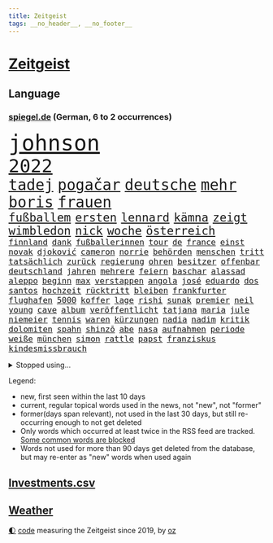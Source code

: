 ```yaml
---
title: Zeitgeist
tags: __no_header__, __no_footer__
---
```


# [Zeitgeist](https://oliz.io/zeitgeist/)

## Language

<h3><a href="https://www.spiegel.de" target="_blank">spiegel.de</a> (German, 6 to 2 occurrences)</h3>
<p style="font-family:monospace">
<span style="font-size:32pt"><a href="news_links.html#johnson" class="current">johnson</a></span>
<br>
<span style="font-size:27pt"><a href="news_links.html#2022" class="current">2022</a></span>
<br>
<span style="font-size:22pt"><a href="news_links.html#tadej" class="current">tadej</a></span>
<span style="font-size:22pt"><a href="news_links.html#pogačar" class="current">pogačar</a></span>
<span style="font-size:22pt"><a href="news_links.html#deutsche" class="current">deutsche</a></span>
<span style="font-size:22pt"><a href="news_links.html#mehr" class="current">mehr</a></span>
<span style="font-size:22pt"><a href="news_links.html#boris" class="current">boris</a></span>
<span style="font-size:22pt"><a href="news_links.html#frauen" class="current">frauen</a></span>
<br>
<span style="font-size:17pt"><a href="news_links.html#fußballem" class="current">fußballem</a></span>
<span style="font-size:17pt"><a href="news_links.html#ersten" class="current">ersten</a></span>
<span style="font-size:17pt"><a href="news_links.html#lennard" class="current">lennard</a></span>
<span style="font-size:17pt"><a href="news_links.html#kämna" class="current">kämna</a></span>
<span style="font-size:17pt"><a href="news_links.html#zeigt" class="current">zeigt</a></span>
<span style="font-size:17pt"><a href="news_links.html#wimbledon" class="current">wimbledon</a></span>
<span style="font-size:17pt"><a href="news_links.html#nick" class="current">nick</a></span>
<span style="font-size:17pt"><a href="news_links.html#woche" class="current">woche</a></span>
<span style="font-size:17pt"><a href="news_links.html#österreich" class="current">österreich</a></span>
<br>
<span style="font-size:12pt"><a href="news_links.html#finnland" class="current">finnland</a></span>
<span style="font-size:12pt"><a href="news_links.html#dank" class="current">dank</a></span>
<span style="font-size:12pt"><a href="news_links.html#fußballerinnen" class="current">fußballerinnen</a></span>
<span style="font-size:12pt"><a href="news_links.html#tour" class="current">tour</a></span>
<span style="font-size:12pt"><a href="news_links.html#de" class="current">de</a></span>
<span style="font-size:12pt"><a href="news_links.html#france" class="current">france</a></span>
<span style="font-size:12pt"><a href="news_links.html#einst" class="current">einst</a></span>
<span style="font-size:12pt"><a href="news_links.html#novak" class="current">novak</a></span>
<span style="font-size:12pt"><a href="news_links.html#djoković" class="current">djoković</a></span>
<span style="font-size:12pt"><a href="news_links.html#cameron" class="current">cameron</a></span>
<span style="font-size:12pt"><a href="news_links.html#norrie" class="new">norrie</a></span>
<span style="font-size:12pt"><a href="news_links.html#behörden" class="current">behörden</a></span>
<span style="font-size:12pt"><a href="news_links.html#menschen" class="current">menschen</a></span>
<span style="font-size:12pt"><a href="news_links.html#tritt" class="current">tritt</a></span>
<span style="font-size:12pt"><a href="news_links.html#tatsächlich" class="current">tatsächlich</a></span>
<span style="font-size:12pt"><a href="news_links.html#zurück" class="current">zurück</a></span>
<span style="font-size:12pt"><a href="news_links.html#regierung" class="current">regierung</a></span>
<span style="font-size:12pt"><a href="news_links.html#ohren" class="new">ohren</a></span>
<span style="font-size:12pt"><a href="news_links.html#besitzer" class="current">besitzer</a></span>
<span style="font-size:12pt"><a href="news_links.html#offenbar" class="current">offenbar</a></span>
<span style="font-size:12pt"><a href="news_links.html#deutschland" class="current">deutschland</a></span>
<span style="font-size:12pt"><a href="news_links.html#jahren" class="current">jahren</a></span>
<span style="font-size:12pt"><a href="news_links.html#mehrere" class="current">mehrere</a></span>
<span style="font-size:12pt"><a href="news_links.html#feiern" class="current">feiern</a></span>
<span style="font-size:12pt"><a href="news_links.html#baschar" class="current">baschar</a></span>
<span style="font-size:12pt"><a href="news_links.html#alassad" class="current">alassad</a></span>
<span style="font-size:12pt"><a href="news_links.html#aleppo" class="new">aleppo</a></span>
<span style="font-size:12pt"><a href="news_links.html#beginn" class="current">beginn</a></span>
<span style="font-size:12pt"><a href="news_links.html#max" class="current">max</a></span>
<span style="font-size:12pt"><a href="news_links.html#verstappen" class="current">verstappen</a></span>
<span style="font-size:12pt"><a href="news_links.html#angola" class="current">angola</a></span>
<span style="font-size:12pt"><a href="news_links.html#josé" class="current">josé</a></span>
<span style="font-size:12pt"><a href="news_links.html#eduardo" class="new">eduardo</a></span>
<span style="font-size:12pt"><a href="news_links.html#dos" class="new">dos</a></span>
<span style="font-size:12pt"><a href="news_links.html#santos" class="current">santos</a></span>
<span style="font-size:12pt"><a href="news_links.html#hochzeit" class="current">hochzeit</a></span>
<span style="font-size:12pt"><a href="news_links.html#rücktritt" class="current">rücktritt</a></span>
<span style="font-size:12pt"><a href="news_links.html#bleiben" class="current">bleiben</a></span>
<span style="font-size:12pt"><a href="news_links.html#frankfurter" class="current">frankfurter</a></span>
<span style="font-size:12pt"><a href="news_links.html#flughafen" class="current">flughafen</a></span>
<span style="font-size:12pt"><a href="news_links.html#5000" class="current">5000</a></span>
<span style="font-size:12pt"><a href="news_links.html#koffer" class="current">koffer</a></span>
<span style="font-size:12pt"><a href="news_links.html#lage" class="current">lage</a></span>
<span style="font-size:12pt"><a href="news_links.html#rishi" class="new">rishi</a></span>
<span style="font-size:12pt"><a href="news_links.html#sunak" class="new">sunak</a></span>
<span style="font-size:12pt"><a href="news_links.html#premier" class="current">premier</a></span>
<span style="font-size:12pt"><a href="news_links.html#neil" class="current">neil</a></span>
<span style="font-size:12pt"><a href="news_links.html#young" class="current">young</a></span>
<span style="font-size:12pt"><a href="news_links.html#cave" class="new">cave</a></span>
<span style="font-size:12pt"><a href="news_links.html#album" class="current">album</a></span>
<span style="font-size:12pt"><a href="news_links.html#veröffentlicht" class="current">veröffentlicht</a></span>
<span style="font-size:12pt"><a href="news_links.html#tatjana" class="current">tatjana</a></span>
<span style="font-size:12pt"><a href="news_links.html#maria" class="current">maria</a></span>
<span style="font-size:12pt"><a href="news_links.html#jule" class="current">jule</a></span>
<span style="font-size:12pt"><a href="news_links.html#niemeier" class="current">niemeier</a></span>
<span style="font-size:12pt"><a href="news_links.html#tennis" class="current">tennis</a></span>
<span style="font-size:12pt"><a href="news_links.html#waren" class="current">waren</a></span>
<span style="font-size:12pt"><a href="news_links.html#kürzungen" class="new">kürzungen</a></span>
<span style="font-size:12pt"><a href="news_links.html#nadia" class="new">nadia</a></span>
<span style="font-size:12pt"><a href="news_links.html#nadim" class="new">nadim</a></span>
<span style="font-size:12pt"><a href="news_links.html#kritik" class="current">kritik</a></span>
<span style="font-size:12pt"><a href="news_links.html#dolomiten" class="new">dolomiten</a></span>
<span style="font-size:12pt"><a href="news_links.html#spahn" class="current">spahn</a></span>
<span style="font-size:12pt"><a href="news_links.html#shinzō" class="new">shinzō</a></span>
<span style="font-size:12pt"><a href="news_links.html#abe" class="new">abe</a></span>
<span style="font-size:12pt"><a href="news_links.html#nasa" class="current">nasa</a></span>
<span style="font-size:12pt"><a href="news_links.html#aufnahmen" class="current">aufnahmen</a></span>
<span style="font-size:12pt"><a href="news_links.html#periode" class="current">periode</a></span>
<span style="font-size:12pt"><a href="news_links.html#weiße" class="current">weiße</a></span>
<span style="font-size:12pt"><a href="news_links.html#münchen" class="current">münchen</a></span>
<span style="font-size:12pt"><a href="news_links.html#simon" class="current">simon</a></span>
<span style="font-size:12pt"><a href="news_links.html#rattle" class="new">rattle</a></span>
<span style="font-size:12pt"><a href="news_links.html#papst" class="current">papst</a></span>
<span style="font-size:12pt"><a href="news_links.html#franziskus" class="current">franziskus</a></span>
<span style="font-size:12pt"><a href="news_links.html#kindesmissbrauch" class="current">kindesmissbrauch</a></span>
</p>
<details>
<summary>Stopped using...</summary>
<p class="former" style="font-size:12pt">
netzwerken(625) beobachten(624) bereich(624) empörung(624) besiegt(623) bewaffnete(623) digitalisierung(623) asche(622) ehemann(622) firma(622) neuseeland(622) trat(622) aufnehmen(621) entgegen(621) identifiziert(621) leverkusen(621) williams(621) zugunsten(621) altes(620) freiheitsstrafe(620) geflüchteten(620) missachtet(620) mutter(620) zuversicht(620) begleitet(619) bitte(619) eingestellt(619) geboren(619) gelassen(619) gelernt(619) gelingt(619) kassiert(619) manöver(619) meghan(619) messi(619) rechtsextremisten(619) schwarzer(619) spanier(619) stich(619) 44(618) baby(618) bestellt(618) erinnerungen(618) fotograf(618) niederlagen(618) unbekannten(618) videobotschaft(618) you(618) kandidaten(617) krankenhäuser(617) löhne(617) münchner(617) psg(617) schießt(617) schlagzeilen(617) smith(617) eng(616) gelegenheit(616) künftige(616) schatten(616) trainieren(616) verschieben(616) wand(616) zoo(616) aufgerufen(615) ausgleich(615) aussicht(615) außen(615) beklagen(615) bestätigen(615) botschaften(615) fotos(615) gesicht(615) jüdische(615) kompliziert(615) partys(615) persönlichen(615) stürmer(615) verdacht(615) öfter(615) drama(614) durfte(614) erfolgreiche(614) geschichten(614) geworfen(614) kölner(614) sichergestellt(614) super(614) verdienen(614) bestraft(613) coach(613) fließt(613) isolation(613) polens(613) saß(613) schwanger(613) verschwand(613) achtelfinale(612) angemessen(612) aufgehoben(612) bedingungen(612) pocht(612) vorjahr(612) 29(611) amerika(611) erkrankt(611) köchin(611) lugert(611) marcel(611) querdenker(611) stammt(611) trainiert(611) verena(611) australische(610) folgte(610) lügen(610) menschenleben(610) negativ(610) scharfe(610) abgehört(609) aufgetreten(609) aufklären(609) jemen(609) karriereberaterin(609) leiten(609) löste(609) potsdam(609) razzien(609) streng(609) versprochen(609) besuchen(608) glücklich(608) klinik(608) kranke(608) achten(607) gebrochen(607) reporter(607) stieg(607) übt(607) 94(606) attacken(606) schwierige(606) auskunft(605) venezuela(605) weckt(605) inzidenz(604) juristisch(604) neuauflage(604) produzieren(604) taiwan(604) transporter(604) gestritten(603) berühmte(602) impfkampagne(602) raumstation(602) studien(602) antonio(601) verstößt(601) drittel(599) staffel(599) umgeht(599) voraussetzungen(599) zigaretten(599) ökonomen(599) kate(597) unbekannte(597) womit(597) eigenes(596) legende(596) tennisprofi(596) chats(595) detail(595) gang(595) jürgen(595) spannungen(595) auflagen(594) dfbpokal(594) fliegt(594) hinten(594) kokain(594) vorne(594) ausrüstung(593) zukünftig(593) schießen(592) klasse(591) hessischen(590) informiert(590) angehörige(589) fertig(589) profis(589) automatisch(588) bier(588) kapitel(588) freiwillig(586) beweise(585) rutschte(585) akten(583) georg(583) kassieren(583) nirgendwo(582) thüringer(582) katharina(581) kleinkind(581) coronaauflagen(580) sarah(580) schmerz(579) spiegelredakteur(578) angewiesen(577) teilnehmern(576) verhinderte(576) rückblick(575) ursprünglich(575) lockerungen(574) erhebliche(573) entbrannt(572) atomabkommen(569) coronaimpfungen(569) empfangen(567) kontert(567) youtuber(567) nächstes(566) inhaftierten(565) daheim(559) drohne(558) ungewöhnlichen(557) reihen(556) verursachte(555) größe(553) darmstadt(548) katzen(539) aufheben(538) heidelberg(535) naomi(535) berichtete(522) schlaf(521) höheres(517) fotografiert(507) währung(507) nachbarland(506) estland(496) vulkan(493) trinken(491) fahrbahn(483) trümmern(480) demnächst(475) unzureichend(472) direkten(470) 4000(467) unverständnis(467) erteilte(452) diplomatische(450) untermauert(450) reisenden(437) enthalten(429) verlag(427) willkommen(416) notwendigen(409) trost(407) holz(402) raumfahrt(401) unfälle(401) beispiellose(399) 25jährige(395) sächsische(392) maier(391) nationaltrainer(390) ticket(389) erholen(388) johansson(384) spiegelreporter(384) impfskeptiker(379) gefilmt(377) jahresende(377) gesichtet(374) osaka(373) geflüchtet(371) wenigsten(366) fotografen(365) sammelt(362) strikt(356) volk(356) dänen(355) befassen(353) rängen(353) kurzzeitig(352) kalte(350) 9(348) bundesanwaltschaft(347) autoren(346) heiraten(345) auszeit(342) britisches(342) bundesverkehrsminister(341) australischen(340) vierter(338) abgesehen(337) vorfreude(332) ralf(330) dominieren(329) ausgefallen(326) anschluss(322) forschungsteam(320) 31jährige(319) hochwasser(319) highlights(316) norddeutschland(315) verzögerung(314) rutscht(310) gigantischen(309) siebzigerjahren(309) verkehrt(309) akzeptiert(308) exil(307) aufträge(306) berühmteste(305) strafmaß(304) gerissen(303) gedränge(299) röttgen(296) vollen(296) zügen(296) gladbach(295) heiße(294) king(293) begegnung(291) 2025(285) 73(282) instanz(280) gesetzesänderung(279) gesundheitsämter(279) universität(279) grenzzaun(278) gewandt(277) tiger(276) 22jährige(275) umbruch(275) 70000(274) coronaleugner(272) diplomatischen(272) gefälschten(271) infektionsschutzgesetz(271) wohnungsnot(270) mehrwertsteuer(269) pazifik(269) angeschlossen(268) dokumentiert(268) fünftel(268) gestimmt(267) direktor(266) freiem(266) menschliche(266) oppositionspolitiker(266) euländern(264) beeinflusst(263) saarbrücken(263) grippe(262) morgan(259) kleinsten(256) beruflich(254) lava(254) rauswurf(254) direkte(253) kleineren(253) belfast(252) sonntagmorgen(252) 1975(251) globales(251) organisieren(250) mützenich(248) regierungschefin(248) einschüchtern(246) siebten(246) strackzimmermann(246) einander(244) beider(243) verwerfungen(241) neonazi(240) billigt(238) wilde(238) bizarren(236) geklaut(236) massen(236) scherz(234) aaron(233) exkollegen(232) hals(232) rangnick(231) rosa(231) spdfraktionschef(229) überrollt(228) zimmermann(227) zeitplan(225) finanzspritze(224) bundestagsvizepräsidentin(223) härte(223) fahndet(222) soziales(221) versteigern(221) isrückkehrerin(220) gegentore(219) jugendorganisation(218) coaching(217) filmt(216) weiterspielen(216) bemerkt(215) einkaufen(215) wach(215) zeichner(215) bundeskriminalamt(214) technischer(210) referendum(208) zehnjähriger(208) flugzeugabsturz(205) playoffs(205) unterhaltung(205) decken(203) windenergie(203) 300000(199) versteht(199) arbeitswelt(198) missverstanden(198) zertifikate(198) zustande(198) quadrat(196) taucht(196) einstufen(195) festivals(195) pessimistisch(194) siebter(194) instituts(192) organisatoren(192) sank(190) arbeitsminister(188) erwägen(188) kurdische(188) ruhrgebiet(188) atomdeal(187) papa(186) meldung(185) beten(183) marieagnes(183) borrell(181) josep(181) neunzigerjahren(181) witzig(181) ausführlich(180) ablenkung(179) einzig(178) landwirtschaftsminister(178) vollzogen(177) diverse(176) rechner(175) verschleppung(175) übergewicht(175) nachweisen(174) südkoreanische(174) preissteigerungen(173) einrichtungen(172) kurswechsel(171) adolf(170) gerammt(170) heikel(170) sanitäter(170) sticht(170) drohte(169) gefechte(169) partygate(169) sibylle(169) verneigt(169) influencerin(168) kriegt(168) paartherapeutin(168) abwehrspieler(167) getreten(167) luftangriffen(167) ballistische(165) skulptur(165) stabilität(165) nannten(164) schärfsten(164) normalen(163) erinnerte(162) erledigen(162) kehrtwende(162) klärt(162) desto(161) mitgliedstaaten(161) wahlgang(161) dreyer(160) pelé(160) amy(159) auswärtigen(159) babybauch(158) demos(158) mutigen(158) spektakel(158) sky(157) psychologin(156) windsor(156) kreuzfahrtschiff(155) königlichen(155) vorm(155) afghaninnen(154) benachteiligt(154) christen(154) einstellung(154) unternehmens(154) gefühlen(153) podcasts(153) aufgeklärt(152) flüchtigen(152) kasachstan(152) leukämie(152) inszenierung(150) islamabad(150) sand(150) verwehren(150) staatsfernsehen(149) spielern(148) treffers(147) verheißt(147) grandslamturnier(146) spuckt(146) königshaus(145) dominant(144) putinkritiker(144) säugling(144) dresdner(143) anstrengungen(142) gefangen(142) lei(141) sofortmaßnahmen(141) abgezockt(140) glanz(139) trainierte(139) gläubige(138) afrikanischen(137) erschöpfung(137) pjöngjang(137) usforscher(137) verleiht(137) aufgedeckt(135) laien(135) nahelegt(135) 1972(134) 93(134) fiasko(134) klagte(134) positiven(134) vierjährigen(134) journalismus(133) radikalisiert(133) waffenlieferung(133) vergewaltigte(132) eigner(131) essener(131) straftäter(131) ios(130) pass(130) transparenz(130) partygateaffäre(129) swiatek(129) verzehr(129) zugutekommen(129) architektin(128) jill(128) schätzt(128) verderben(128) vereinigte(128) einmalige(127) gestrandet(127) präsidium(127) aufsteigen(126) eingeliefert(126) gewölbe(126) juwelendiebstahl(126) verbleib(126) gaslobbyist(125) anziehen(124) machtstrukturen(124) verpflichtende(124) begründete(123) fügt(123) kaja(123) schlagersänger(123) auszuweiten(122) great(122) nazivergleich(122) betrogen(120) gönner(120) kamila(120) modernisierung(120) abschrecken(118) we(118) schuldzuweisungen(117) übersteht(117) glatzel(116) ipads(116) pornos(116) walijewa(116) coronalockerungen(115) dopingfall(113) russinnen(113) don(112) hindern(112) diplomatischer(111) mülleimer(111) sixt(111) 57(110) ausgesagt(110) körpergröße(110) carl(109) entrüstung(108) erhob(108) zagreb(108) kammer(107) km/h(107) schumer(107) angel(106) fernost(106) titelverteidigerin(106) sekretärin(105) spiegelbildungsnewsletter(105) energiepreisen(104) erneuerbare(104) monarchin(104) prescht(104) reallöhne(103) windhorst(102) flicks(101) sanktionspaket(101) befanden(100) models(100) währenddessen(100) zeuge(100) 1600(99) höhenflug(99) königreichs(99) schwacher(99) ausbremsen(98) baustelle(98) erdöl(98) esch(98) litt(98) mutige(98) stopfen(98) anteile(97) außenpolitische(97) geforderten(97) gemalt(97) katastrophalen(97) russlandsanktionen(97) anpassung(96) beschuldigten(96) kriegstag(96) sondervermögen(96) östlichen(96) bobic(95) fredi(95) greg(95) relativ(95) übereinstimmenden(95) couch(94) aufgehen(93) marathon(93) rückläufig(93) hackergruppe(92) zähen(92) auftrat(91) federer(91) kramer(91) neuseeländischen(91) offenbarung(91) verzweifelte(91) anzutreten(90) bröckelnder(90) bundeswehrsondervermögen(90) moral(90) nra(90) reinfall(90) verzeihen(90) vietnamese(90) 35jähriger(89) frontalzusammenstoß(89) spdausschluss(89) tagelangem(89) verwaltungsgerichts(89) monarchie(88) achtzigern(87) delikatessen(87) korsika(87) lebensmittelversorgung(87) strobl(86) euaußenbeauftragte(85) gestehen(85) hüther(85) irina(85) leuchten(85) sicherheitsmaßnahmen(85) sozial(85) streckenweise(85) telefonisch(85) urteilt(85) andrej(84) herstellung(84) kalifornischen(84) nationalistische(84) vertraut(84) komplexen(83) überfüllte(83) charlie(82) desaströs(82) flächendeckend(82) lockeren(82) spendenaktion(82) vermittler(82) watts(82) austricksen(81) einrichtung(81) fotoprojekt(81) goldene(81) regisseurs(81) tweets(81) unterlegene(81) 62jährigen(80) andauern(80) bann(80) coronalockdowns(80) fratzscher(80) karim(80) rock(80) starkes(80) unwürdig(80) geschieht(79) mitgliedschaft(79) tresen(79) çavuşoğlu(79) astronauten(78) herthatrainer(78) kniet(78) verfassungsschutzbericht(78) wände(78) aufgeführt(77) ewige(77) geschlossenen(77) königsklasse(77) rührend(77) abgebrochenen(76) ebnet(75) eugeldern(75) kadaver(75) lok(75) oksana(75) eschede(74) palmen(74) schwächt(74) spürt(74) tanzt(74) terroristischen(74) veränderung(74) ablenkungsmanöver(73) grundgesetzänderung(73) rauch(73) räder(73) wmqualifikation(73) angriffspläne(72) drachenlord(72) fernsehsender(72) hasskriminalität(72) linkenchefin(72) offenem(72) ähnlichkeit(72) bezeichnen(71) durchsuchten(71) emtitel(71) ernsthaften(71) geldes(71) kremlkritischen(71) vorangetrieben(71) aussagt(70) generaldebatte(70) mist(70) nähten(70) raketenangriffe(70) segen(70) vorsätzlichen(70) zugänge(70) architecture(69) downsyndrom(69) gutverdiener(69) logik(69) mythen(69) separatistenführer(69) unionsfraktionschef(69) verbarrikadiert(69) cheng(68) emtriumph(68) fördermengen(68) zurückerobert(68) drummer(67) einspruch(67) gefallenen(67) ipados(67) kripo(67) macos(67) southgate(67) trophäen(67) watchos(67) eiltempo(66) finalgegner(66) hängengeblieben(66) langes(66) zukommen(66) erläutert(65) schlagabtausch(65) versenken(65) versprochene(65) zweijähriger(65) adelstitel(64) alaska(64) formel1rennen(64) kaution(64) mitgefühl(64) notfall(64) riecht(64) prominenteste(63) regelwerk(63) schlachtfeld(63) woods(63) überschreitet(63) ausgespielt(62) facebooks(62) feindliche(62) langfristigen(62) mitfinanziert(62) parteivorstand(62) pipelines(62) polin(62) rabattaktion(62) spritzen(62) stadtstaat(62) suchaktion(62) trophäe(62) zurückeroberten(62) 38jährige(61) carolina(61) anatomie(60) fahrgeschäfts(60) fußballgeschichte(60) lauschen(60) saarlouis(60) shanghais(60) tu(60) votierten(60) besichtigen(59) chancengleichheit(59) getöteter(59) kinderpornografie(59) toxische(59) verbrachten(59) benzema(58) ermittelte(58) innenpolitisch(58) serena(58) anruft(57) demonstrativ(57) hausen(57) kühlregal(57) lionel(57) partystimmung(57) verständigung(57) anreize(56) buttons(56) feste(56) gewaltverbrechen(56) qualifikation(56) streitereien(56) verspielte(56) arztes(55) besuchte(55) cabello(55) jack(55) queeren(55) segeln(55) unterbrechung(55) yeboah(55) geöffnet(54) polonium(54) radioaktivem(54) schlammlawinen(54) wahrscheinlichkeit(54) wechselgerüchte(54) festen(53) generell(53) gerd(53) hnoarzt(53) lngterminals(53) thore(53) tunesische(53) urlaubszeit(53) bayreuth(52) beunruhigt(52) schützenpanzer(52) verwechslung(52) weiblich(52) dringenden(51) klopp(51) kommerzieller(51) litauischer(51) markle(51) night(51) führungsfiguren(50) geschnappt(50) mehrjährigen(50) terrors(50) usdollar(50) außenministers(49) einlass(49) polizeiangaben(49) biergarten(48) gescheiterte(48) herbe(48) himalaya(48) me(48) mysteriösen(48) nepal(48) ukrainepolitik(48) 43jähriger(47) flächendeckenden(47) hakt(47) moskwa(47) standardanschluss(47) usbc(47) fernbleiben(46) katalanische(46) lokführer(46) mitgebracht(46) unmissverständlich(46) beirren(45) bundesstraße(45) cannes(45) geschützte(45) gleichermaßen(45) hochrangiger(45) note(45) bands(44) gastauftritt(44) generals(44) missionen(44) neugeborenen(44) überzogen(44) eint(43) verbandspräsident(43) afghanischer(42) anfragen(42) beseitigen(42) explodierenden(42) schonen(42) schwedischen(42) stresstest(42) gelockt(41) niedergeschlagen(41) twitterübernahme(41) vogel(41) beschädigte(40) chancenlos(40) dieselskandal(40) gefährdete(40) pforzheim(40) polizeikontrolle(40) qualen(40) rüdiger(40) ticken(40) dumm(39) großereignis(39) haar(39) millionär(39) cessna(38) haas(38) lebenslänglich(38) pornografische(38) reichsbürger(38) gaminggiganten(37) mordfall(37) panzerfahrzeuge(37) reiter(37) teilbar(37) urin(37) angesehen(36) asowstahlwerk(36) gazprombank(36) lobbyisten(36) algen(35) gemeldeten(35) hektik(35) ligen(35) romy(35) sexvideo(35) syrischen(35) ausgehen(34) ernannter(34) exempel(34) kleinwagen(34) rechtsbeugung(34) rubelstreit(34) bewohnerin(33) brocken(33) enkeltrick(33) wiedergeburt(33) abgeordneter(32) gunfortsetzung(32) hervorgehoben(32) zunahme(32) 80000(31) 96jährige(31) ac(31) ereignete(31) haustür(31) löffeln(31) meeressäuger(31) nadelattacken(31) offengelegt(31) prinzessin(31) sinne(31) thiago(31) anhören(30) billigticket(30) platinjubiläum(30) sachverständigenausschuss(30) befreiungsschlag(29) billigfahrschein(29) french(29) hieven(29) irreführender(29) kasia(29) managerin(29) parlamentarische(29) zwist(29) ancelotti(28) beobachtungen(28) bezweckt(28) carlo(28) deutschkenntnisse(28) einspringen(28) engländer(28) frodeno(28) hasskommentare(28) keineswegs(28) lilly(28) rockband(28) sexualität(28) allgäu(27) angeschlagenen(27) angeschossen(27) ansichten(27) etats(27) gestürmt(27) invitational(27) jahrhunderts(27) liv(27) namhafte(27) satire(27) streamer(27) currys(26) festlegen(26) gerecht(26) krass(26) nordseeinsel(26) polizistenaffäre(26) steuerzahler(26) balkon(25) enttäuschte(25) europameister(25) ikonische(25) ostbeauftragter(25) panzerringtausch(25) rohrkrepierer(25) entwickelte(24) fakeaccounts(24) heizt(24) konstruktiv(24) lilibet(24) schwiegertochter(24) skandalöse(24) urenkelin(24) 27000(23) d'italia(23) giro(23) militärparade(23) moderat(23) rentenalter(23) schob(23) aussuchen(22) baumbestand(22) herrscher(22) hob(22) plagiatsvorwürfe(22) platzsturm(22) regionalzug(22) zeitfahren(22) zeug(22) adi(21) buffalo(21) bundespolitik(21) haubenlerche(21) hütter(21) kabinettsmitglied(21) kaymer(21) skepsis(21) vielfaches(21) zufrieden(21) entkam(20) inderin(20) leopardpanzer(20) menschenrechtsaktivisten(20) mitmacht(20) mona(20) nordosten(20) populäre(20) sexualisierter(20) co₂emissionen(19) einzusetzen(19) heimspiel(19) kinderfahrräder(19) paddington(19) schweben(19) geplantes(18) nordirlands(18) sutter(18) trotzt(18) wechselhaft(18) ätna(18) kimmich(17) oberkörper(17) tagessieg(17) verschaffen(17) ökologischer(17) bedarf(16) daniels(16) influenzafälle(16) kniefall(16) auszahlung(15) heimische(15) leidenschaft(15) pakt(15) palace(15) retteten(15) trainerkandidaten(15) anhebung(14) aufstehen(14) beliebtestes(14) exbotschafter(14) hindley(14) jai(14) umsetzen(14) verdiente(14) versöhnliche(14) amateuraufnahmen(13) bedrohte(13) geachtet(13) glückwünsche(13) gündoğan(13) i̇lkay(13) leblose(13) schrott(13) tulsa(13) 1965(12) as(12) aufgebaut(12) aufgelegt(12) edle(12) idlib(12) katakomben(12) nachzudenken(12) parteivorsitz(12) teamchef(12) überraschungssieg(12) autovermieter(11) cybercrimebande(11) medizinisches(11) sinnsuche(11) trainerposten(11)
</p>
</details>
<p>Legend:
<ul>
<li><span class="new">new</span>, first seen within the last 10 days</li>
<li><span class="current">current</span>, regular topical words used in the news, not "new", not "former"</li>
<li><span class="former">former(days span relevant)</span>, not used in the last 30 days, but still re-occurring enough to not get deleted</li>
<li>Only words which occurred at least twice in the RSS feed are tracked. <a href="language/filters.py">Some common words are blocked</a></li>
<li>Words not used for more than 90 days get deleted from the database, but may re-enter as "new" words when used again</li>
</ul>
</p>

## [Investments](investments.html)[.csv](investments.csv)

## [Weather](weather.html)

<footer>
<a href="javascript:toggleTheme()" class="nav">🌓</a>
<a href="https://github.com/ooz/zeitgeist">code</a> measuring the Zeitgeist since 2019, by <a href="https://oliz.io">oz</a>
</footer>
